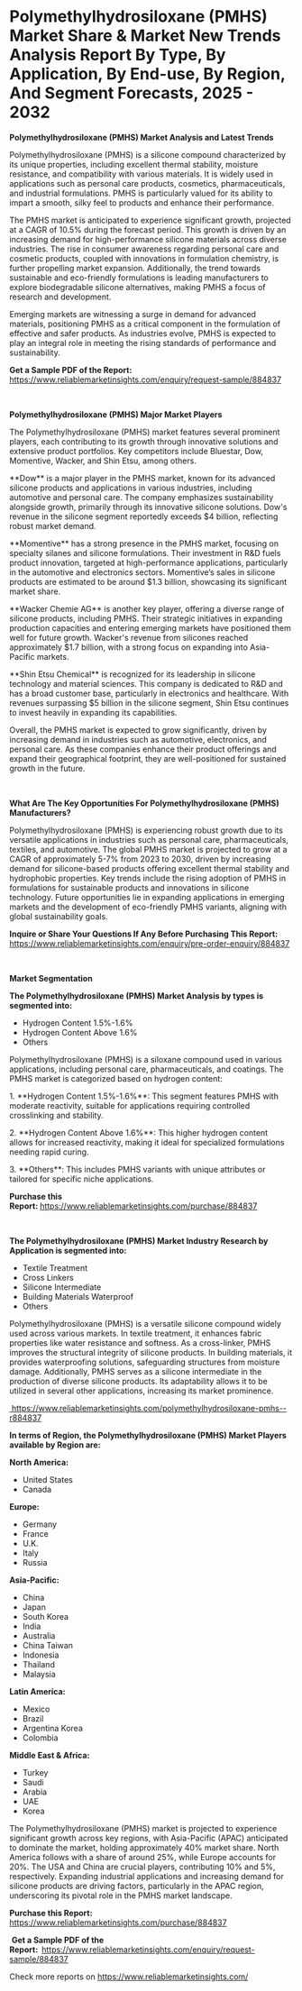 <p><h1>Polymethylhydrosiloxane (PMHS) Market Share & Market New Trends Analysis Report By Type, By Application, By End-use, By Region, And Segment Forecasts, 2025 - 2032</h1></p><p><strong>Polymethylhydrosiloxane (PMHS) Market Analysis and Latest Trends</strong></p>
<p><p>Polymethylhydrosiloxane (PMHS) is a silicone compound characterized by its unique properties, including excellent thermal stability, moisture resistance, and compatibility with various materials. It is widely used in applications such as personal care products, cosmetics, pharmaceuticals, and industrial formulations. PMHS is particularly valued for its ability to impart a smooth, silky feel to products and enhance their performance.</p><p>The PMHS market is anticipated to experience significant growth, projected at a CAGR of 10.5% during the forecast period. This growth is driven by an increasing demand for high-performance silicone materials across diverse industries. The rise in consumer awareness regarding personal care and cosmetic products, coupled with innovations in formulation chemistry, is further propelling market expansion. Additionally, the trend towards sustainable and eco-friendly formulations is leading manufacturers to explore biodegradable silicone alternatives, making PMHS a focus of research and development.</p><p>Emerging markets are witnessing a surge in demand for advanced materials, positioning PMHS as a critical component in the formulation of effective and safer products. As industries evolve, PMHS is expected to play an integral role in meeting the rising standards of performance and sustainability.</p></p>
<p><strong>Get a Sample PDF of the Report:&nbsp;</strong> <a href="https://www.reliablemarketinsights.com/enquiry/request-sample/884837?utm_campaign=2179&utm_medium=2&utm_source=Github&utm_content=ia&utm_term=02042025&utm_id=polymethylhydrosiloxane-pmhs">https://www.reliablemarketinsights.com/enquiry/request-sample/884837</a></p>
<p>&nbsp;</p>
<p><strong>Polymethylhydrosiloxane (PMHS) Major Market Players</strong></p>
<p><p>The Polymethylhydrosiloxane (PMHS) market features several prominent players, each contributing to its growth through innovative solutions and extensive product portfolios. Key competitors include Bluestar, Dow, Momentive, Wacker, and Shin Etsu, among others.</p><p>**Dow** is a major player in the PMHS market, known for its advanced silicone products and applications in various industries, including automotive and personal care. The company emphasizes sustainability alongside growth, primarily through its innovative silicone solutions. Dow's revenue in the silicone segment reportedly exceeds $4 billion, reflecting robust market demand.</p><p>**Momentive** has a strong presence in the PMHS market, focusing on specialty silanes and silicone formulations. Their investment in R&D fuels product innovation, targeted at high-performance applications, particularly in the automotive and electronics sectors. Momentive’s sales in silicone products are estimated to be around $1.3 billion, showcasing its significant market share.</p><p>**Wacker Chemie AG** is another key player, offering a diverse range of silicone products, including PMHS. Their strategic initiatives in expanding production capacities and entering emerging markets have positioned them well for future growth. Wacker's revenue from silicones reached approximately $1.7 billion, with a strong focus on expanding into Asia-Pacific markets.</p><p>**Shin Etsu Chemical** is recognized for its leadership in silicone technology and material sciences. This company is dedicated to R&D and has a broad customer base, particularly in electronics and healthcare. With revenues surpassing $5 billion in the silicone segment, Shin Etsu continues to invest heavily in expanding its capabilities.</p><p>Overall, the PMHS market is expected to grow significantly, driven by increasing demand in industries such as automotive, electronics, and personal care. As these companies enhance their product offerings and expand their geographical footprint, they are well-positioned for sustained growth in the future.</p></p>
<p>&nbsp;</p>
<p><strong>What Are The Key Opportunities For Polymethylhydrosiloxane (PMHS) Manufacturers?</strong></p>
<p><p>Polymethylhydrosiloxane (PMHS) is experiencing robust growth due to its versatile applications in industries such as personal care, pharmaceuticals, textiles, and automotive. The global PMHS market is projected to grow at a CAGR of approximately 5-7% from 2023 to 2030, driven by increasing demand for silicone-based products offering excellent thermal stability and hydrophobic properties. Key trends include the rising adoption of PMHS in formulations for sustainable products and innovations in silicone technology. Future opportunities lie in expanding applications in emerging markets and the development of eco-friendly PMHS variants, aligning with global sustainability goals.</p></p>
<p><strong>Inquire or Share Your Questions If Any Before Purchasing This Report:</strong> <a href="https://www.reliablemarketinsights.com/enquiry/pre-order-enquiry/884837?utm_campaign=2179&utm_medium=2&utm_source=Github&utm_content=ia&utm_term=02042025&utm_id=polymethylhydrosiloxane-pmhs">https://www.reliablemarketinsights.com/enquiry/pre-order-enquiry/884837</a></p>
<p>&nbsp;</p>
<p><strong>Market Segmentation</strong></p>
<p><strong>The Polymethylhydrosiloxane (PMHS) Market Analysis by types is segmented into:</strong></p>
<p><ul><li>Hydrogen Content 1.5%-1.6%</li><li>Hydrogen Content Above 1.6%</li><li>Others</li></ul></p>
<p><p>Polymethylhydrosiloxane (PMHS) is a siloxane compound used in various applications, including personal care, pharmaceuticals, and coatings. The PMHS market is categorized based on hydrogen content: </p><p>1. **Hydrogen Content 1.5%-1.6%**: This segment features PMHS with moderate reactivity, suitable for applications requiring controlled crosslinking and stability.</p><p>   </p><p>2. **Hydrogen Content Above 1.6%**: This higher hydrogen content allows for increased reactivity, making it ideal for specialized formulations needing rapid curing.</p><p>3. **Others**: This includes PMHS variants with unique attributes or tailored for specific niche applications.</p></p>
<p><strong>Purchase this Report:&nbsp;</strong><a href="https://www.reliablemarketinsights.com/purchase/884837?utm_campaign=2179&utm_medium=2&utm_source=Github&utm_content=ia&utm_term=02042025&utm_id=polymethylhydrosiloxane-pmhs">https://www.reliablemarketinsights.com/purchase/884837</a></p>
<p>&nbsp;</p>
<p><strong>The Polymethylhydrosiloxane (PMHS) Market Industry Research by Application is segmented into:</strong></p>
<p><ul><li>Textile Treatment</li><li>Cross Linkers</li><li>Silicone Intermediate</li><li>Building Materials Waterproof</li><li>Others</li></ul></p>
<p><p>Polymethylhydrosiloxane (PMHS) is a versatile silicone compound widely used across various markets. In textile treatment, it enhances fabric properties like water resistance and softness. As a cross-linker, PMHS improves the structural integrity of silicone products. In building materials, it provides waterproofing solutions, safeguarding structures from moisture damage. Additionally, PMHS serves as a silicone intermediate in the production of diverse silicone products. Its adaptability allows it to be utilized in several other applications, increasing its market prominence.</p></p>
<p><a href="https://www.reliablemarketinsights.com/polymethylhydrosiloxane-pmhs--r884837?utm_campaign=2179&utm_medium=2&utm_source=Github&utm_content=ia&utm_term=02042025&utm_id=polymethylhydrosiloxane-pmhs">&nbsp;https://www.reliablemarketinsights.com/polymethylhydrosiloxane-pmhs--r884837</a></p>
<p><strong>In terms of Region, the Polymethylhydrosiloxane (PMHS) Market Players available by Region are:</strong></p>
<p>
    <p> <strong> North America: </strong>
        <ul>
            <li>United States</li>
            <li>Canada</li>
        </ul>
        </p> 
    <p> <strong> Europe: </strong>
        <ul>
            <li>Germany</li>
            <li>France</li>
            <li>U.K.</li>
            <li>Italy</li>
            <li>Russia</li>
        </ul>
        </p> 
    <p> <strong> Asia-Pacific: </strong>
        <ul>
            <li>China</li>
            <li>Japan</li>
            <li>South Korea</li>
            <li>India</li>
            <li>Australia</li>
            <li>China Taiwan</li>
            <li>Indonesia</li>
            <li>Thailand</li>
            <li>Malaysia</li>
        </ul>
        </p> 
    <p> <strong> Latin America: </strong>
        <ul>
            <li>Mexico</li>
            <li>Brazil</li>
            <li>Argentina Korea</li>
            <li>Colombia</li>
        </ul>
        </p> 
    <p> <strong> Middle East & Africa: </strong>
        <ul>
            <li>Turkey</li>
            <li>Saudi</li>
            <li>Arabia</li>
            <li>UAE</li>
            <li>Korea</li>
        </ul>
    </p>
    </p>
<p><p>The Polymethylhydrosiloxane (PMHS) market is projected to experience significant growth across key regions, with Asia-Pacific (APAC) anticipated to dominate the market, holding approximately 40% market share. North America follows with a share of around 25%, while Europe accounts for 20%. The USA and China are crucial players, contributing 10% and 5%, respectively. Expanding industrial applications and increasing demand for silicone products are driving factors, particularly in the APAC region, underscoring its pivotal role in the PMHS market landscape.</p></p>
<p><strong>Purchase this Report: </strong><a href="https://www.reliablemarketinsights.com/purchase/884837?utm_campaign=2179&utm_medium=2&utm_source=Github&utm_content=ia&utm_term=02042025&utm_id=polymethylhydrosiloxane-pmhs">https://www.reliablemarketinsights.com/purchase/884837</a></p>
<p>&nbsp;<strong>Get a Sample PDF of the Report:&nbsp;&nbsp;</strong><a href="https://www.reliablemarketinsights.com/enquiry/request-sample/884837?utm_campaign=2179&utm_medium=2&utm_source=Github&utm_content=ia&utm_term=02042025&utm_id=polymethylhydrosiloxane-pmhs">https://www.reliablemarketinsights.com/enquiry/request-sample/884837</a></p>
<p><strong></strong></p>
<p>Check more reports on <a href="https://www.reliablemarketinsights.com/?utm_campaign=2179&utm_medium=2&utm_source=Github&utm_content=ia&utm_term=02042025&utm_id=polymethylhydrosiloxane-pmhs">https://www.reliablemarketinsights.com/</a></p>